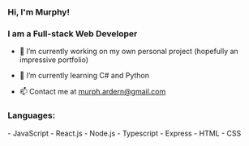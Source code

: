 ### Hi, I'm Murphy!

<h3>I am a Full-stack Web Developer </h3>

- 🔭 I’m currently working on my own personal project (hopefully an impressive portfolio)

- 🌱 I’m currently learning C# and Python

- 📫 Contact me at murph.ardern@gmail.com

<h3>Languages:</h3>
- JavaScript
- React.js
- Node.js
- Typescript
- Express
- HTML
- CSS
